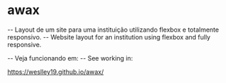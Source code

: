 # awax

-- Layout de um site para uma instituição utilizando flexbox e totalmente responsivo.
-- Website layout for an institution using flexbox and fully responsive.

-- Veja funcionando em:
-- See working in:

https://weslley19.github.io/awax/
